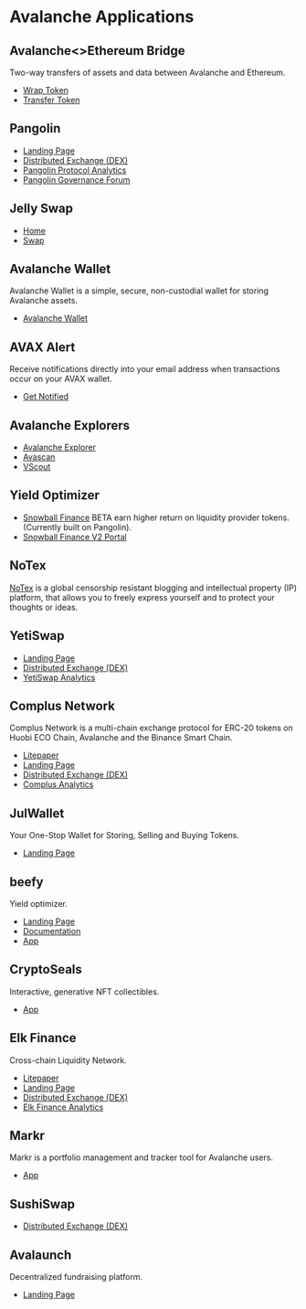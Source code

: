 # Avalanche Applications

## Avalanche<>Ethereum Bridge

Two-way transfers of assets and data between Avalanche and Ethereum.

* [Wrap Token](https://aeb.xyz/#/wrap)
* [Transfer Token](https://aeb.xyz/#/transfer)

## Pangolin

* [Landing Page](https://pangolin.exchange)
* [Distributed Exchange (DEX)](https://app.pangolin.exchange)
* [Pangolin Protocol Analytics](https://info.pangolin.exchange)
* [Pangolin Governance Forum](https://gov.pangolin.exchange)

## Jelly Swap

* [Home](https://jelly.market/)
* [Swap](https://app.jelly.market/swap)

## Avalanche Wallet

Avalanche Wallet is a simple, secure, non-custodial wallet for storing Avalanche assets.

* [Avalanche Wallet](https://wallet.avax.network)

## AVAX Alert

Receive notifications directly into your email address when transactions occur on your AVAX wallet.

* [Get Notified](https://avaxalert.com/)

## Avalanche Explorers

* [Avalanche Explorer](https://explorer.avax.network)
* [Avascan](https://avascan.info/)
* [VScout](https://vscout.io/)

## Yield Optimizer

* [Snowball Finance](https://snowballfinance.info) BETA earn higher return on liquidity provider tokens. (Currently built on Pangolin).
* [Snowball Finance V2 Portal](https://v2.snowballfinance.info/)

## NoTex

[NoTex](https://www.notex.ch) is a global censorship resistant blogging and intellectual property (IP) platform, that allows you to freely express yourself and to protect your thoughts or ideas.

## YetiSwap

* [Landing Page](https://yetiswap.app/)
* [Distributed Exchange (DEX)](https://exchange.yetiswap.app/#/swap)
* [YetiSwap Analytics](https://info.yetiswap.app/)

## Complus Network
 
Complus Network is a multi-chain exchange protocol for ERC-20 tokens on Huobi ECO Chain, Avalanche and the Binance Smart Chain.

* [Litepaper](https://complus.exchange/litepaper.pdf)
* [Landing Page](https://complus.network/)
* [Distributed Exchange (DEX)](https://avadex.complus.exchange/#/swap)
* [Complus Analytics](https://avagraph.live/#/home)

## JulWallet

 Your One-Stop Wallet for Storing, Selling and Buying Tokens. 

 * [Landing Page](https://justliquidity.org/app)

 ## beefy

 Yield optimizer.

 * [Landing Page](https://beefy.finance/)
 * [Documentation](https://docs.beefy.finance/beefyfinance/)
 * [App](https://avax.beefy.finance/)

 ## CryptoSeals

 Interactive, generative NFT collectibles.

  * [App](https://cryptoseals.art/)

## Elk Finance 

Cross-chain Liquidity Network.

* [Litepaper](https://elk.finance/litepaper.html)
* [Landing Page](https://elk.finance/)
* [Distributed Exchange (DEX)](https://avax.elk.finance/#/swap)
* [Elk Finance Analytics ](https://avax-info.elk.finance/)

## Markr 

Markr is a portfolio management and tracker tool for Avalanche users.

* [App](https://markr.io/#/pools)

## SushiSwap

* [Distributed Exchange (DEX)](https://exchange.sushi.com/#/swap)

## Avalaunch

Decentralized fundraising platform.

* [Landing Page](https://avalaunch.app/)

